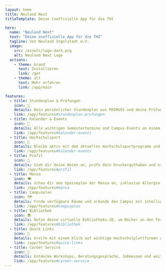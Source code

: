 ```yaml
---
layout: home
title: Neuland Next
titleTemplate: Deine inoffizielle App für die THI

hero:
  name: "Neuland Next"
  text: "Deine inoffizielle App für die THI"
  tagline: Von Neuland Ingolstadt e.V.
  image:
    src: /assets/logo-dark.png
    alt: Neuland Next Logo
  actions:
    - theme: brand
      text: Installieren
      link: /get
    - theme: alt
      text: Mehr erfahren
      link: /app/main

features:
  - title: Stundenplan & Prüfungen
    icon: 📆
    details: Dein persönlicher Stundenplan aus PRIMUSS und deine Prüfungen auf einen Blick.
    link: /app/features#stundenplan-prufungen
  - title: Kalender & Events
    icon: 🎉
    details: Alle wichtigen Semestertermine und Campus-Events an einem Ort.
    link: /app/features#kalender-events
  - title: Hochschulsport
    icon: 🏃
    details: Bleibe aktiv mit dem aktuellen Hochschulsportprogramm und den Aktivitäten.
    link: /app/features#kalender-events
  - title: Profil
    icon: 👤
    details: Sieh dir deine Noten an, prüfe dein Druckerguthaben und erfahre vieles mehr über dein Studium.
    link: /app/features#profil
  - title: Mensa
    icon: 🍽
    details: Schau dir den Speiseplan der Mensa an, inklusive Allergie- und Nährwertinformationen sowie persönlicher Vorlieben.
    link: /app/features#mensa
  - title: Campusplan
    icon: 🗺
    details: Finde verfügbare Räume und erkunde den Campus mit intelligenten Vorschlägen und integrierter Suche.
    link: /app/features#campusplan
  - title: Bibliothek
    icon: 📚
    details: Nutze deine virtuelle Bibliotheks-ID, um Bücher an den Terminals auszuleihen und zurückzugeben.
    link: /app/features#bibliothek
  - title: Quick Links
    icon: 🔗
    details: Greife mit einem Klick auf wichtige Hochschulplattformen wie moodle, PRIMUSS oder dein Webmail zu.
    link: /app/features#quick-links
  - title: Career Service
    icon: 💼
    details: Entdecke Workshops, Beratungsgespräche, Jobmessen und weitere Karriereentwicklungsmöglichkeiten.
    link: /app/features#career-service
---
```

